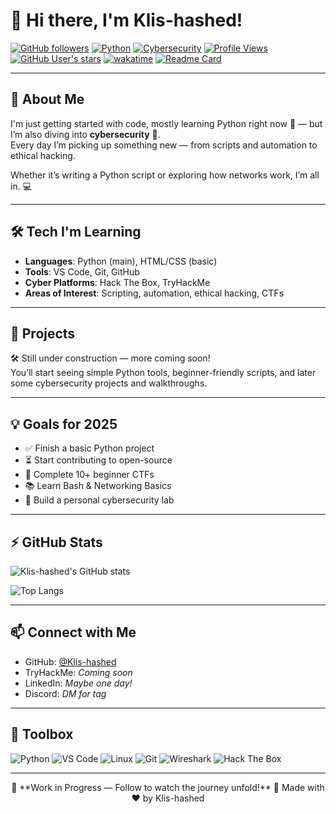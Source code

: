 # 👋 Hi there, I'm Klis-hashed!

[![GitHub followers](https://img.shields.io/github/followers/Klis-hashed?label=Follow&style=social)](https://github.com/Klis-hashed)
[![Python](https://img.shields.io/badge/-Python-3776AB?style=flat&logo=python&logoColor=white)](https://www.python.org/)
[![Cybersecurity](https://img.shields.io/badge/-Cybersecurity-black?style=flat&logo=hackthebox&logoColor=green)](https://www.hackthebox.com/)
[![Profile Views](https://komarev.com/ghpvc/?username=Klis-hashed&style=flat&color=blue)](https://github.com/Klis-hashed)
[![GitHub User's stars](https://img.shields.io/github/stars/Klis-hashed?affiliations=OWNER%2CCOLLABORATOR&style=flat&color=yellow)](https://github.com/Klis-hashed?tab=repositories)
[![wakatime](https://wakatime.com/badge/user/your-username/project-name.svg)](https://wakatime.com/@your-username) <!-- Optional: Replace with real Wakatime ID if you use it -->
[![Readme Card](https://img.shields.io/badge/-Check%20my%20repos-24292e?style=flat&logo=github&logoColor=white)](https://github.com/Klis-hashed?tab=repositories)

---

## 🧠 About Me

I'm just getting started with code, mostly learning Python right now 🐍 — but I’m also diving into **cybersecurity** 🔐.  
Every day I’m picking up something new — from scripts and automation to ethical hacking.

Whether it’s writing a Python script or exploring how networks work, I’m all in. 💻

---

## 🛠️ Tech I'm Learning

- **Languages**: Python (main), HTML/CSS (basic)
- **Tools**: VS Code, Git, GitHub
- **Cyber Platforms**: Hack The Box, TryHackMe
- **Areas of Interest**: Scripting, automation, ethical hacking, CTFs

---

## 📂 Projects

🛠 Still under construction — more coming soon!  
You’ll start seeing simple Python tools, beginner-friendly scripts, and later some cybersecurity projects and walkthroughs.

---

## 💡 Goals for 2025

- ✅ Finish a basic Python project
- ⏳ Start contributing to open-source
- 🔐 Complete 10+ beginner CTFs
- 📚 Learn Bash & Networking Basics
- 🧪 Build a personal cybersecurity lab

---

## ⚡ GitHub Stats

<!-- GitHub Stats Card -->
![Klis-hashed's GitHub stats](https://github-readme-stats.vercel.app/api?username=Klis-hashed&show_icons=true&theme=tokyonight&hide_title=true)

<!-- Most Used Languages -->
![Top Langs](https://github-readme-stats.vercel.app/api/top-langs/?username=Klis-hashed&layout=compact&theme=tokyonight)

---

## 📫 Connect with Me

- GitHub: [@Klis-hashed](https://github.com/Klis-hashed)
- TryHackMe: *Coming soon*
- LinkedIn: *Maybe one day!*
- Discord: *DM for tag*

---

## 🧰 Toolbox

![Python](https://img.shields.io/badge/-Python-333?style=flat&logo=python)
![VS Code](https://img.shields.io/badge/-VS%20Code-007ACC?style=flat&logo=visual-studio-code)
![Linux](https://img.shields.io/badge/-Linux-FCC624?style=flat&logo=linux&logoColor=black)
![Git](https://img.shields.io/badge/-Git-F05032?style=flat&logo=git&logoColor=white)
![Wireshark](https://img.shields.io/badge/-Wireshark-1679A7?style=flat&logo=wireshark&logoColor=white)
![Hack The Box](https://img.shields.io/badge/-Hack%20The%20Box-111927?style=flat&logo=hackthebox&logoColor=green)

---

<div align="center">
  🚧 **Work in Progress — Follow to watch the journey unfold!** 🚧  
  Made with ❤️ by Klis-hashed
</div>
